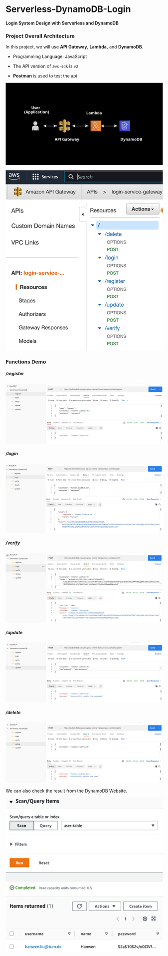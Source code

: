 # Serverless-DynamoDB-Login
**Login System Design with Serverless and DynamoDB**

### Project Overall Architecture

In this project, we will use **API Gateway**, **Lambda,** and **DynamoDB**.

- Programming Language: JavaScript

- The API version of `aws-sdk` is `v2`
- **Postman** is used to test the api

![img](README/arch.png)

![gateway-api](README/gateway-api.png)

### Functions Demo

##### /register

![register](README/register.png)

##### /login

![login](README/login.png)

##### /verify

![verify](README/verify.png)

##### /update

![update](README/update.png)

##### /delete

![delete](README/delete.png)

We can also check the result from the DynamoDB Website.

![dynamodb](README/dynamodb.png)
